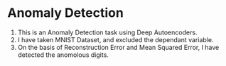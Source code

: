# Anomaly Detection

1. This is an Anomaly Detection task using Deep Autoencoders.
2. I have taken MNIST Dataset, and excluded the dependant variable.
3. On the basis of Reconstruction Error and Mean Squared Error, I have detected the anomolous digits.
